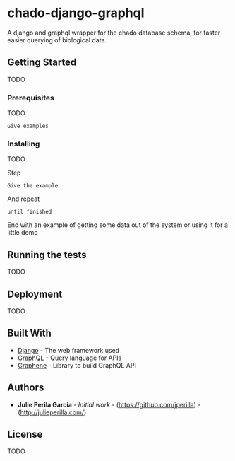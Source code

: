 # chado-django-graphql

A django and graphql wrapper for the chado database schema, for faster easier querying of biological data.

## Getting Started

TODO

### Prerequisites

TODO

```
Give examples
```

### Installing

TODO

Step

```
Give the example
```

And repeat

```
until finished
```

End with an example of getting some data out of the system or using it for a little demo

## Running the tests

TODO

## Deployment

TODO

## Built With

* [Django](https://docs.djangoproject.com/en/2.0/) - The web framework used
* [GraphQL](https://graphql.org/) - Query language for APIs
* [Graphene](http://graphene-python.org/) - Library to build GraphQL API

## Authors

* **Julie Perila Garcia** - *Initial work* - (https://github.com/jperilla) - (http://julieperilla.com/)

## License

TODO
